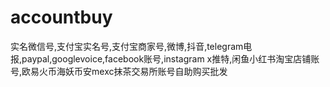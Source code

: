 # accountbuy
实名微信号,支付宝实名号,支付宝商家号,微博,抖音,telegram电报,paypal,googlevoice,facebook账号,instagram  x推特,闲鱼小红书淘宝店铺账号,欧易火币海妖币安mexc抹茶交易所账号自助购买批发
